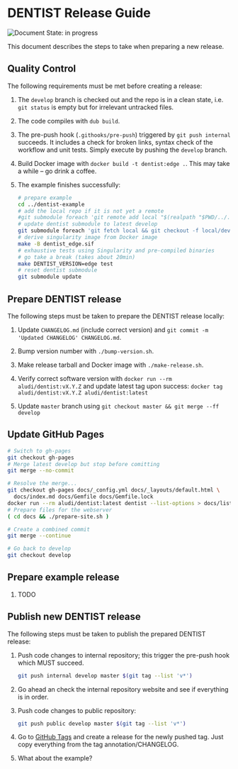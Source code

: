 DENTIST Release Guide
=====================

![Document State: in progress](https://img.shields.io/badge/State-in_progress-important?logo=markdown)

This document describes the steps to take when preparing a new release.

## Quality Control

The following requirements must be met before creating a release:

1. The `develop` branch is checked out and the repo is in a clean state, i.e.
   `git status` is empty but for irrelevant untracked files.

2. The code compiles with `dub build`.

3. The pre-push hook (`.githooks/pre-push`) triggered by `git push internal`
   succeeds. It includes a check for broken links, syntax check of the
   workflow and unit tests. Simply execute by pushing the `develop` branch.

4. Build Docker image with `docker build -t dentist:edge .`. This may take a
   while – go drink a coffee.

5. The example finishes successfully:
    
    ```sh
    # prepare example
    cd ../dentist-example
    # add the local repo if it is not yet a remote
    #git submodule foreach 'git remote add local "$(realpath "$PWD/../../../dentist")"'
    # update dentist submodule to latest develop
    git submodule foreach 'git fetch local && git checkout -f local/develop'
    # derive singularity image from Docker image
    make -B dentist_edge.sif
    # exhaustive tests using Singularity and pre-compiled binaries
    # go take a break (takes about 20min)
    make DENTIST_VERSION=edge test
    # reset dentist submodule
    git submodule update
    ```


## Prepare DENTIST release

The following steps must be taken to prepare the DENTIST release locally:

1. Update `CHANGELOG.md` (include correct version) and
   `git commit -m 'Updated CHANGELOG' CHANGELOG.md`.

2. Bump version number with `./bump-version.sh`.

3. Make release tarball and Docker image with `./make-release.sh`.

4. Verify correct software version with `docker run --rm aludi/dentist:vX.Y.Z`
   and update latest tag upon success:
   `docker tag aludi/dentist:vX.Y.Z aludi/dentist:latest`

5. Update `master` branch using `git checkout master && git merge --ff develop`


## Update GitHub Pages

```sh
# Switch to gh-pages
git checkout gh-pages
# Merge latest develop but stop before comitting
git merge --no-commit

# Resolve the merge...
git checkout gh-pages docs/_config.yml docs/_layouts/default.html \
  docs/index.md docs/Gemfile docs/Gemfile.lock
docker run --rm aludi/dentist:latest dentist --list-options > docs/list-of-commandline-options.md
# Prepare files for the webserver
( cd docs && ./prepare-site.sh )

# Create a combined commit
git merge --continue

# Go back to develop
git checkout develop
```


## Prepare example release

1. TODO


## Publish new DENTIST release

The following steps must be taken to publish the prepared DENTIST release:

1. Push code changes to internal repository; this trigger the pre-push hook
   which MUST succeed.

    ```sh
    git push internal develop master $(git tag --list 'v*')
    ```

2. Go ahead an check the internal repository website and see if everything is
   in order.

3. Push code changes to public repository:

    ```sh
    git push public develop master $(git tag --list 'v*')
    ```

4. Go to [GitHub Tags](https://github.com/a-ludi/dentist/tags) and create a
   release for the newly pushed tag. Just copy everything from the tag
   annotation/CHANGELOG.

5. What about the example?
